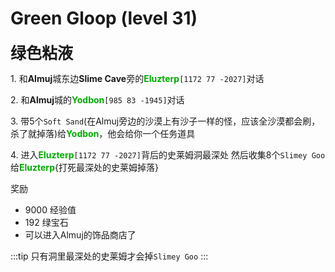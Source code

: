 # Green Gloop (level 31)
<span style="font-size: 25px;">**绿色粘液**</span>

<span class="stage-index">1.</span> 和**Almuj**城东边**Slime Cave**旁的<font color=00AA00>**Eluzterp**</font>`[1172 77 -2027]`对话

<span class="stage-index">2.</span> 和**Almuj**城的<font color=00AA00>**Yodbon**</font>`[985 83 -1945]`对话

<span class="stage-index">3.</span> 带5个`Soft Sand`(在Almuj旁边的沙漠上有沙子一样的怪，应该全沙漠都会刷，杀了就掉落)给<font color=00AA00>**Yodbon**</font>，他会给你一个任务道具

<span class="stage-index">4.</span> 进入<font color=00AA00>**Eluzterp**</font>`[1172 77 -2027]`背后的史莱姆洞最深处 然后收集8个`Slimey Goo`给<font color=00AA00>**Eluzterp**</font>{打死最深处的史莱姆掉落}

奖励
+ 9000 经验值
+ 192 绿宝石
+ 可以进入Almuj的饰品商店了
  
:::tip
只有洞里最深处的史莱姆才会掉`Slimey Goo`
:::
